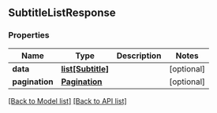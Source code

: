 ## SubtitleListResponse

### Properties
Name | Type | Description | Notes
------------ | ------------- | ------------- | -------------
**data** | [**list[Subtitle]**](#Subtitle) |  | [optional] 
**pagination** | [**Pagination**](#Pagination) |  | [optional] 

[[Back to Model list]](#documentation-for-models) [[Back to API list]](#documentation-for-api-endpoints)


